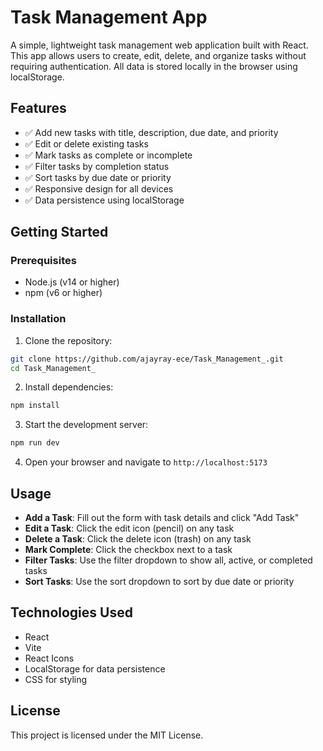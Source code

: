 # Task Management App

A simple, lightweight task management web application built with React. This app allows users to create, edit, delete, and organize tasks without requiring authentication. All data is stored locally in the browser using localStorage.

## Features

- ✅ Add new tasks with title, description, due date, and priority
- ✅ Edit or delete existing tasks
- ✅ Mark tasks as complete or incomplete
- ✅ Filter tasks by completion status
- ✅ Sort tasks by due date or priority
- ✅ Responsive design for all devices
- ✅ Data persistence using localStorage

## Getting Started

### Prerequisites

- Node.js (v14 or higher)
- npm (v6 or higher)

### Installation

1. Clone the repository:
```bash
git clone https://github.com/ajayray-ece/Task_Management_.git
cd Task_Management_
```

2. Install dependencies:
```bash
npm install
```

3. Start the development server:
```bash
npm run dev
```

4. Open your browser and navigate to `http://localhost:5173`

## Usage

- **Add a Task**: Fill out the form with task details and click "Add Task"
- **Edit a Task**: Click the edit icon (pencil) on any task
- **Delete a Task**: Click the delete icon (trash) on any task
- **Mark Complete**: Click the checkbox next to a task
- **Filter Tasks**: Use the filter dropdown to show all, active, or completed tasks
- **Sort Tasks**: Use the sort dropdown to sort by due date or priority

## Technologies Used

- React
- Vite
- React Icons
- LocalStorage for data persistence
- CSS for styling

## License

This project is licensed under the MIT License. 